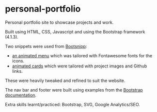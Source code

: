 # personal-portfolio
Personal portfolio site to showcase projects and work.

Built using HTML, CSS, Javascript and using the Bootstrap framework (4.1.3).

Two snippets were used from [Bootsnipp](https://bootsnipp.com/):
* [an animated menu](https://bootsnipp.com/snippets/qrGeD) which was tailored with Fontawesome fonts for the icons.
* [animated cards](https://bootsnipp.com/snippets/featured/team-design-card-flipper-using-bootstrap-4) which were tailored with project images and Github links.

These were heavily tweaked and refined to suit the website.

The nav bar and footer were built using examples from the [Bootstrap documentation](https://getbootstrap.com/docs/4.1/getting-started/introduction/).

Extra skills learnt/practiced: Bootstrap, SVG, Google Analytics/SEO.
